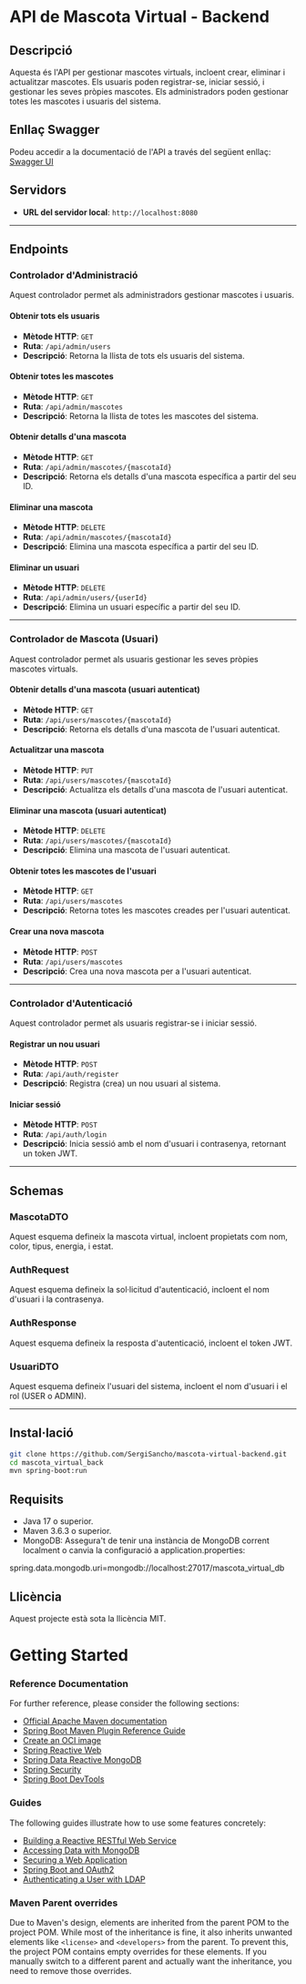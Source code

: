# API de Mascota Virtual - Backend

## Descripció

Aquesta és l'API per gestionar mascotes virtuals, incloent crear, eliminar i actualitzar mascotes. Els usuaris poden registrar-se, iniciar sessió, i gestionar les seves pròpies mascotes. Els administradors poden gestionar totes les mascotes i usuaris del sistema.

## Enllaç Swagger

Podeu accedir a la documentació de l'API a través del següent enllaç: [Swagger UI](http://localhost:8080/swagger-ui.html)

## Servidors

- **URL del servidor local**: `http://localhost:8080`

---

## Endpoints

### Controlador d'Administració
Aquest controlador permet als administradors gestionar mascotes i usuaris.

#### **Obtenir tots els usuaris**

- **Mètode HTTP**: `GET`
- **Ruta**: `/api/admin/users`
- **Descripció**: Retorna la llista de tots els usuaris del sistema.

#### **Obtenir totes les mascotes**

- **Mètode HTTP**: `GET`
- **Ruta**: `/api/admin/mascotes`
- **Descripció**: Retorna la llista de totes les mascotes del sistema.

#### **Obtenir detalls d'una mascota**

- **Mètode HTTP**: `GET`
- **Ruta**: `/api/admin/mascotes/{mascotaId}`
- **Descripció**: Retorna els detalls d'una mascota específica a partir del seu ID.

#### **Eliminar una mascota**

- **Mètode HTTP**: `DELETE`
- **Ruta**: `/api/admin/mascotes/{mascotaId}`
- **Descripció**: Elimina una mascota específica a partir del seu ID.

#### **Eliminar un usuari**

- **Mètode HTTP**: `DELETE`
- **Ruta**: `/api/admin/users/{userId}`
- **Descripció**: Elimina un usuari específic a partir del seu ID.

---

### Controlador de Mascota (Usuari)
Aquest controlador permet als usuaris gestionar les seves pròpies mascotes virtuals.

#### **Obtenir detalls d'una mascota (usuari autenticat)**

- **Mètode HTTP**: `GET`
- **Ruta**: `/api/users/mascotes/{mascotaId}`
- **Descripció**: Retorna els detalls d'una mascota de l'usuari autenticat.

#### **Actualitzar una mascota**

- **Mètode HTTP**: `PUT`
- **Ruta**: `/api/users/mascotes/{mascotaId}`
- **Descripció**: Actualitza els detalls d'una mascota de l'usuari autenticat.

#### **Eliminar una mascota (usuari autenticat)**

- **Mètode HTTP**: `DELETE`
- **Ruta**: `/api/users/mascotes/{mascotaId}`
- **Descripció**: Elimina una mascota de l'usuari autenticat.

#### **Obtenir totes les mascotes de l'usuari**

- **Mètode HTTP**: `GET`
- **Ruta**: `/api/users/mascotes`
- **Descripció**: Retorna totes les mascotes creades per l'usuari autenticat.

#### **Crear una nova mascota**

- **Mètode HTTP**: `POST`
- **Ruta**: `/api/users/mascotes`
- **Descripció**: Crea una nova mascota per a l'usuari autenticat.

---

### Controlador d'Autenticació
Aquest controlador permet als usuaris registrar-se i iniciar sessió.

#### **Registrar un nou usuari**

- **Mètode HTTP**: `POST`
- **Ruta**: `/api/auth/register`
- **Descripció**: Registra (crea) un nou usuari al sistema.

#### **Iniciar sessió**

- **Mètode HTTP**: `POST`
- **Ruta**: `/api/auth/login`
- **Descripció**: Inicia sessió amb el nom d'usuari i contrasenya, retornant un token JWT.

---

## Schemas

### MascotaDTO
Aquest esquema defineix la mascota virtual, incloent propietats com nom, color, tipus, energia, i estat.

### AuthRequest
Aquest esquema defineix la sol·licitud d'autenticació, incloent el nom d'usuari i la contrasenya.

### AuthResponse
Aquest esquema defineix la resposta d'autenticació, incloent el token JWT.

### UsuariDTO
Aquest esquema defineix l'usuari del sistema, incloent el nom d'usuari i el rol (USER o ADMIN).

---

## Instal·lació

   ```bash
   git clone https://github.com/SergiSancho/mascota-virtual-backend.git
   cd mascota_virtual_back
   mvn spring-boot:run 
   ```
## Requisits

- Java 17 o superior.
- Maven 3.6.3 o superior.
- MongoDB: Assegura't de tenir una instància de MongoDB corrent localment o canvia la configuració a application.properties:

spring.data.mongodb.uri=mongodb://localhost:27017/mascota_virtual_db

## Llicència

Aquest projecte està sota la llicència MIT.

# Getting Started

### Reference Documentation
For further reference, please consider the following sections:

* [Official Apache Maven documentation](https://maven.apache.org/guides/index.html)
* [Spring Boot Maven Plugin Reference Guide](https://docs.spring.io/spring-boot/3.3.4/maven-plugin)
* [Create an OCI image](https://docs.spring.io/spring-boot/3.3.4/maven-plugin/build-image.html)
* [Spring Reactive Web](https://docs.spring.io/spring-boot/docs/3.3.4/reference/htmlsingle/index.html#web.reactive)
* [Spring Data Reactive MongoDB](https://docs.spring.io/spring-boot/docs/3.3.4/reference/htmlsingle/index.html#data.nosql.mongodb)
* [Spring Security](https://docs.spring.io/spring-boot/docs/3.3.4/reference/htmlsingle/index.html#web.security)
* [Spring Boot DevTools](https://docs.spring.io/spring-boot/docs/3.3.4/reference/htmlsingle/index.html#using.devtools)

### Guides
The following guides illustrate how to use some features concretely:

* [Building a Reactive RESTful Web Service](https://spring.io/guides/gs/reactive-rest-service/)
* [Accessing Data with MongoDB](https://spring.io/guides/gs/accessing-data-mongodb/)
* [Securing a Web Application](https://spring.io/guides/gs/securing-web/)
* [Spring Boot and OAuth2](https://spring.io/guides/tutorials/spring-boot-oauth2/)
* [Authenticating a User with LDAP](https://spring.io/guides/gs/authenticating-ldap/)

### Maven Parent overrides

Due to Maven's design, elements are inherited from the parent POM to the project POM.
While most of the inheritance is fine, it also inherits unwanted elements like `<license>` and `<developers>` from the parent.
To prevent this, the project POM contains empty overrides for these elements.
If you manually switch to a different parent and actually want the inheritance, you need to remove those overrides.

